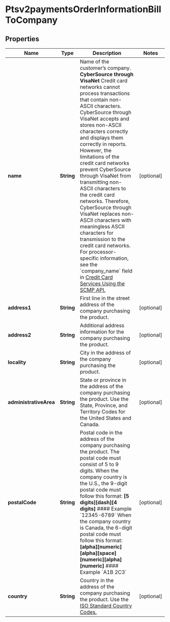 
# Ptsv2paymentsOrderInformationBillToCompany

## Properties
Name | Type | Description | Notes
------------ | ------------- | ------------- | -------------
**name** | **String** | Name of the customer’s company.  **CyberSource through VisaNet** Credit card networks cannot process transactions that contain non-ASCII characters. CyberSource through VisaNet accepts and stores non-ASCII characters correctly and displays them correctly in reports. However, the limitations of the credit card networks prevent CyberSource through VisaNet from transmitting non-ASCII characters to the credit card networks. Therefore, CyberSource through VisaNet replaces non-ASCII characters with meaningless ASCII characters for transmission to the credit card networks.  For processor-specific information, see the &#x60;company_name&#x60; field in [Credit Card Services Using the SCMP API.](http://apps.cybersource.com/library/documentation/dev_guides/CC_Svcs_SCMP_API/html)  |  [optional]
**address1** | **String** | First line in the street address of the company purchasing the product. |  [optional]
**address2** | **String** | Additional address information for the company purchasing the product. |  [optional]
**locality** | **String** | City in the address of the company purchasing the product. |  [optional]
**administrativeArea** | **String** | State or province in the address of the company purchasing the product. Use the State, Province, and Territory Codes for the United States and Canada.  |  [optional]
**postalCode** | **String** | Postal code in the address of the company purchasing the product. The postal code must consist of 5 to 9 digits.  When the company country is the U.S., the 9-digit postal code must follow this format: **[5 digits][dash][4 digits]** #### Example &#x60;12345-6789&#x60;  When the company country is Canada, the 6-digit postal code must follow this format: **[alpha][numeric][alpha][space][numeric][alpha][numeric]** #### Example &#x60;A1B 2C3&#x60;  |  [optional]
**country** | **String** | Country in the address of the company purchasing the product. Use the [ISO Standard Country Codes.](http://apps.cybersource.com/library/documentation/sbc/quickref/countries_alpha_list.pdf)  |  [optional]



